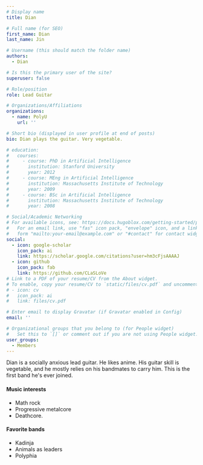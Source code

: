 ```yaml
---
# Display name
title: Dian

# Full name (for SEO)
first_name: Dian
last_name: Jin

# Username (this should match the folder name)
authors:
  - Dian

# Is this the primary user of the site?
superuser: false

# Role/position
role: Lead Guitar

# Organizations/Affiliations
organizations:
  - name: PolyU
    url: ''

# Short bio (displayed in user profile at end of posts)
bio: Dian plays the guitar. Very vegetable.

# education:
#   courses:
#     - course: PhD in Artificial Intelligence
#       institution: Stanford University
#       year: 2012
#     - course: MEng in Artificial Intelligence
#       institution: Massachusetts Institute of Technology
#       year: 2009
#     - course: BSc in Artificial Intelligence
#       institution: Massachusetts Institute of Technology
#       year: 2008

# Social/Academic Networking
# For available icons, see: https://docs.hugoblox.com/getting-started/page-builder/#icons
#   For an email link, use "fas" icon pack, "envelope" icon, and a link in the
#   form "mailto:your-email@example.com" or "#contact" for contact widget.
social:
  - icon: google-scholar
    icon_pack: ai
    link: https://scholar.google.com/citations?user=hm3cFjsAAAAJ
  - icon: github
    icon_pack: fab
    link: https://github.com/CLaSLoVe
# Link to a PDF of your resume/CV from the About widget.
# To enable, copy your resume/CV to `static/files/cv.pdf` and uncomment the lines below.
# - icon: cv
#   icon_pack: ai
#   link: files/cv.pdf

# Enter email to display Gravatar (if Gravatar enabled in Config)
email: ''

# Organizational groups that you belong to (for People widget)
#   Set this to `[]` or comment out if you are not using People widget.
user_groups:
  - Members
---
```


Dian is a socially anxious lead guitar. He likes anime. His guitar skill is vegetable, and he mostly relies on his bandmates to carry him. This is the first band he's ever joined.


#### Music interests
- Math rock
- Progressive metalcore
- Deathcore. 


#### Favorite bands
- Kadinja
- Animals as leaders
- Polyphia
